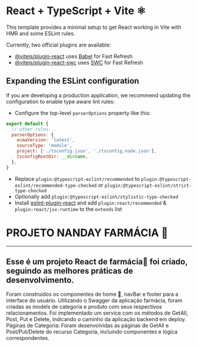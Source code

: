 # React + TypeScript + Vite ⚛️

This template provides a minimal setup to get React working in Vite with HMR and some ESLint rules.

Currently, two official plugins are available:

- [@vitejs/plugin-react](https://github.com/vitejs/vite-plugin-react/blob/main/packages/plugin-react/README.md) uses [Babel](https://babeljs.io/) for Fast Refresh
- [@vitejs/plugin-react-swc](https://github.com/vitejs/vite-plugin-react-swc) uses [SWC](https://swc.rs/) for Fast Refresh

## Expanding the ESLint configuration

If you are developing a production application, we recommend updating the configuration to enable type aware lint rules:

- Configure the top-level `parserOptions` property like this:

```js
export default {
  // other rules...
  parserOptions: {
    ecmaVersion: 'latest',
    sourceType: 'module',
    project: ['./tsconfig.json', './tsconfig.node.json'],
    tsconfigRootDir: __dirname,
  },
}
```

- Replace `plugin:@typescript-eslint/recommended` to `plugin:@typescript-eslint/recommended-type-checked` or `plugin:@typescript-eslint/strict-type-checked`
- Optionally add `plugin:@typescript-eslint/stylistic-type-checked`
- Install [eslint-plugin-react](https://github.com/jsx-eslint/eslint-plugin-react) and add `plugin:react/recommended` & `plugin:react/jsx-runtime` to the `extends` list


# PROJETO NANDAY FARMÁCIA 💊
-------------------------------------------------
## Esse é  um projeto React de farmácia💊 foi criado, seguindo as melhores práticas de desenvolvimento.
Foram construídos os componentes de home 🏡, navBar e footer para a interface do usuário.
Utilizando o Swagger da aplicação farmácia, foram criadas as models de categoria e produto com seus respectivos relacionamentos.
Foi implementado um service com os métodos de GetAll, Post, Put e Delete, indicando o caminho da aplicação backend em deploy.
Páginas de Categoria: Foram desenvolvidas as páginas de GetAll e Post/Put/Delete do recurso Categoria, incluindo componentes e lógica correspondentes.
